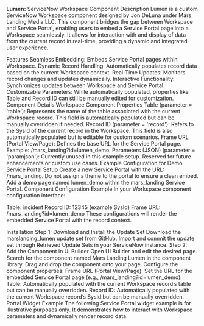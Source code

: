 <b>Lumen:</b> ServiceNow Workspace Component
Description
Lumen is a custom ServiceNow Workspace component designed by Jon DeLuna under Mars Landing Media LLC. This component bridges the gap between Workspace and Service Portal, enabling users to embed a Service Portal page into a Workspace seamlessly. It allows for interaction with and display of data from the current record in real-time, providing a dynamic and integrated user experience.

Features
Seamless Embedding: Embeds Service Portal pages within Workspace.
Dynamic Record Handling: Automatically populates record data based on the current Workspace context.
Real-Time Updates: Monitors record changes and updates dynamically.
Interactive Functionality: Synchronizes updates between Workspace and Service Portal.
Customizable Parameters: While automatically populated, properties like Table and Record ID can still be manually edited for customization.
Component Details
Workspace Component Properties
Table (parameter = 'table'): Represents the name of the table associated with the current Workspace record. This field is automatically populated but can be manually overridden if needed.
Record ID (parameter = 'record'): Refers to the SysId of the current record in the Workspace. This field is also automatically populated but is editable for custom scenarios.
Frame URL (Portal View/Page): Defines the base URL for the Service Portal page. Example: /mars_landing?id=lumen_demo.
Parameters (JSON) (parameter = 'paramjson'): Currently unused in this example setup. Reserved for future enhancements or custom use cases.
Example Configuration for Demo
Service Portal Setup
Create a new Service Portal with the URL: /mars_landing.
Do not assign a theme to the portal to ensure a clean embed.
Add a demo page named lumen_demo within the mars_landing Service Portal.
Component Configuration Example
In your Workspace component configuration interface:

Table: incident
Record ID: 12345 (example SysId)
Frame URL: /mars_landing?id=lumen_demo
These configurations will render the embedded Service Portal with the record context.

Installation
Step 1: Download and Install the Update Set
Download the marslanding_lumen update set from GitHub.
Import and commit the update set through Retrieved Update Sets in your ServiceNow instance.
Step 2: Add the Component in UI Builder
Open UI Builder and edit the desired page.
Search for the component named Mars Landing Lumen in the component library.
Drag and drop the component onto your page.
Configure the component properties:
Frame URL (Portal View/Page): Set the URL for the embedded Service Portal page (e.g., /mars_landing?id=lumen_demo).
Table: Automatically populated with the current Workspace record’s table but can be manually overridden.
Record ID: Automatically populated with the current Workspace record’s SysId but can be manually overridden.
Portal Widget Example
The following Service Portal widget example is for illustrative purposes only. It demonstrates how to interact with Workspace parameters and dynamically render record data.
